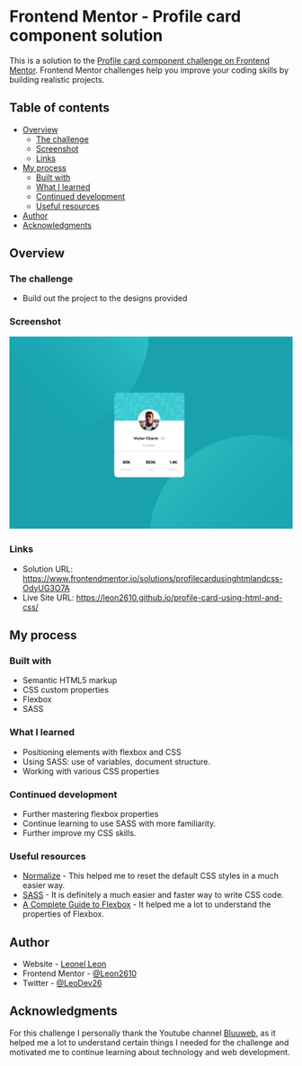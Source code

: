 # Frontend Mentor - Profile card component solution

This is a solution to the [Profile card component challenge on Frontend Mentor](https://www.frontendmentor.io/challenges/profile-card-component-cfArpWshJ). Frontend Mentor challenges help you improve your coding skills by building realistic projects. 

## Table of contents

- [Overview](#overview)
  - [The challenge](#the-challenge)
  - [Screenshot](#screenshot)
  - [Links](#links)
- [My process](#my-process)
  - [Built with](#built-with)
  - [What I learned](#what-i-learned)
  - [Continued development](#continued-development)
  - [Useful resources](#useful-resources)
- [Author](#author)
- [Acknowledgments](#acknowledgments)


## Overview

### The challenge

- Build out the project to the designs provided

### Screenshot

![](/images/Screenshot.png)

### Links

- Solution URL: https://www.frontendmentor.io/solutions/profilecardusinghtmlandcss-OdyUG3O7A
- Live Site URL: https://leon2610.github.io/profile-card-using-html-and-css/

## My process

### Built with

- Semantic HTML5 markup
- CSS custom properties
- Flexbox
- SASS


### What I learned

- Positioning elements with flexbox and CSS
- Using SASS: use of variables, document structure.
- Working with various CSS properties

### Continued development

- Further mastering flexbox properties
- Continue learning to use SASS with more familiarity.
- Further improve my CSS skills.

### Useful resources

- [Normalize](https://necolas.github.io/normalize.css/) - This helped me to reset the default CSS styles in a much easier way.
- [SASS](https://sass-lang.com/) - It is definitely a much easier and faster way to write CSS code.
- [A Complete Guide to Flexbox](https://css-tricks.com/snippets/css/a-guide-to-flexbox/) - It helped me a lot to understand the properties of Flexbox.

## Author

- Website - [Leonel Leon](https://github.com/Leon2610)
- Frontend Mentor - [@Leon2610](https://www.frontendmentor.io/profile/Leon2610)
- Twitter - [@LeoDev26](https://twitter.com/LeoDev26)

## Acknowledgments

For this challenge I personally thank the Youtube channel [Bluuweb](https://www.youtube.com/c/Bluuweb), as it helped me a lot to understand certain things I needed for the challenge and motivated me to continue learning about technology and web development.
